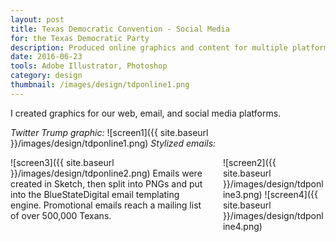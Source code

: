 ```yaml
---
layout: post
title: Texas Democratic Convention - Social Media
for: the Texas Democratic Party
description: Produced online graphics and content for multiple platforms
date: 2016-06-23
tools: Adobe Illustrator, Photoshop
category: design
thumbnail: /images/design/tdponline1.png
---
```

I created graphics for our web, email, and social media platforms.

_Twitter Trump graphic:_
![screen1]({{ site.baseurl }}/images/design/tdponline1.png)
_Stylized emails:_
<div class="columns" markdown="1">
<div class="column col-6" markdown="1"> 
![screen3]({{ site.baseurl }}/images/design/tdponline2.png)
Emails were created in Sketch, then split into PNGs and put into the BlueStateDigital email templating engine. Promotional emails reach a mailing list of over 500,000 Texans.
</div>
<div class="column col-6" markdown="1">
![screen2]({{ site.baseurl }}/images/design/tdponline3.png)
![screen4]({{ site.baseurl }}/images/design/tdponline4.png)
</div>
</div>


